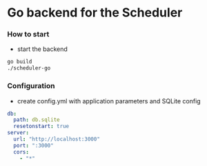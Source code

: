Go backend for the Scheduler
==================

### How to start

- start the backend

```bash
go build
./scheduler-go
```

### Configuration

- create config.yml with application parameters and SQLite config

```yaml
db:
  path: db.sqlite
  resetonstart: true
server:
  url: "http://localhost:3000"
  port: ":3000"
  cors:
    - "*"
```
